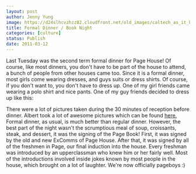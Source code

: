 ```yaml
---
layout: post
author: Jenny Yung
image: https://d24slhcvzhzz82.cloudfront.net/old_images/caltech_as_it_happens/6a0105349b8251970b014e5fbc4d5f970c.jpg
title: Formal Dinner / Book Night 
categories: [culture]
status: Publish
date: 2011-03-12
---
```


Last Tuesday was the second term formal dinner for Page House! Of course, like most dinners, you don't have to be part of the house to attend, a bunch of people from other houses came too. Since it is a formal dinner, most girls come wearing dresses, and guys suits or dress shirts. Of course, if you don't want to, you don't have to dress up. One of my girl friends came wearing a polo shirt and nice pants. One of my guy friends decided to dress up like this:

There were a lot of pictures taken during the 30 minutes of reception before dinner. Albert took a lot of awesome pictures which can be found <a href="https://saharacremona.smugmug.com/Caltech-1/Page/Winter-Formal-Dinner/16036143_Kjq8m#1203404038_Zhfdq" target="_self">here.</a>
Formal dinner, as usual, is much better than regular dinner. However, the best part of the night wasn't the scrumptious meal of soup, croissants, steak, and dessert, it was the signing of the Page Book! First, it was signed by the old and new ExComms of Page House. After that, it was signed by all of the freshmen in Page, our final induction into the house. Every freshman was introduced by an upperclassman who knew him or her fairly well. Most of the introductions involved inside jokes known by most people in the house, which brought on a lot of laughter. We're now officially pageboys :)
 
